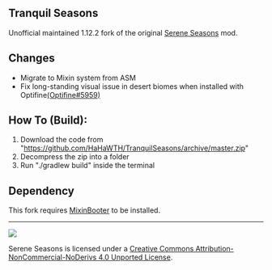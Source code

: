 ## Tranquil Seasons

Unofficial maintained 1.12.2 fork of the original [Serene Seasons](https://github.com/Glitchfiend/SereneSeasons/) mod.

## Changes
- Migrate to Mixin system from ASM
- Fix long-standing visual issue in desert biomes when installed with Optifine[(Optifine#5959)](https://github.com/sp614x/optifine/issues/5959)

## How To (Build):

1. Download the code from "https://github.com/HaHaWTH/TranquilSeasons/archive/master.zip"
2. Decompress the zip into a folder
3. Run "./gradlew build" inside the terminal

## Dependency

This fork requires [MixinBooter](https://www.curseforge.com/minecraft/mc-mods/mixin-booter) to be installed.

-----------------

[<img src="http://i.creativecommons.org/l/by-nc-nd/3.0/88x31.png">](http://creativecommons.org/licenses/by-nc-nd/4.0/deed.en_US)

Serene Seasons is licensed under a [Creative Commons Attribution-NonCommercial-NoDerivs 4.0 Unported License](http://creativecommons.org/licenses/by-nc-nd/4.0/deed.en_US).
